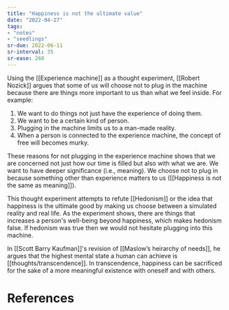 ```yaml
---
title: "Happiness is not the ultimate value"
date: "2022-04-27"
tags:
- "notes"
- "seedlings"
sr-due: 2022-06-11
sr-interval: 35
sr-ease: 268
---
```


Using the [[Experience machine]] as a thought experiment, [[Robert Nozick]] argues that some of us will choose not to plug in the machine because there are things more important to us than what we feel inside. For example:

1. We want to do things not just have the experience of doing them.
2. We want to be a certain kind of person.
3. Plugging in the machine limits us to a man-made reality.
4. When a person is connected to the experience machine, the concept of free will becomes murky.

These reasons for not plugging in the experience machine shows that we are concerned not just how our time is filled but also with what we are. We want to have deeper significance (i.e., meaning). We choose not to plug in because something other than experience matters to us ([[Happiness is not the same as meaning]]).

This thought experiment attempts to refute [[Hedonism]] or the idea that happiness is the ultimate good by making us choose between a simulated reality and real life. As the experiment shows, there are things that increases a person's well-being beyond happiness, which makes hedonism false. If hedonism was true then we would not hesitate plugging into this machine.

In [[Scott Barry Kaufman]]'s revision of [[Maslow’s heirarchy of needs]], he argues that the highest mental state a human can achieve is [[thoughts/transcendence]]. In transcendence, happiness can be sacrificed for the sake of a more meaningful existence with oneself and with others.

# References
